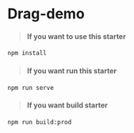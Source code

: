 # Drag-demo

> #### If you want to use this starter
> 
```
npm install
```

> #### If you want run this starter
```
npm run serve
```

> #### If you want build starter
```
npm run build:prod
```

